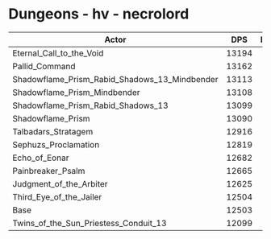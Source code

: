 # Dungeons - hv - necrolord
| Actor | DPS | Increase |
|---|:---:|:---:|
|Eternal_Call_to_the_Void|13194|5.53%|
|Pallid_Command|13162|5.27%|
|Shadowflame_Prism_Rabid_Shadows_13_Mindbender|13113|4.88%|
|Shadowflame_Prism_Mindbender|13108|4.84%|
|Shadowflame_Prism_Rabid_Shadows_13|13099|4.77%|
|Shadowflame_Prism|13090|4.69%|
|Talbadars_Stratagem|12916|3.30%|
|Sephuzs_Proclamation|12819|2.53%|
|Echo_of_Eonar|12682|1.43%|
|Painbreaker_Psalm|12665|1.30%|
|Judgment_of_the_Arbiter|12625|0.98%|
|Third_Eye_of_the_Jailer|12504|0.01%|
|Base|12503|0.00%|
|Twins_of_the_Sun_Priestess_Conduit_13|12099|-3.23%|
